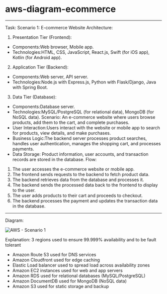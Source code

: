 # aws-diagram-ecommerce

**********
Task:
Scenario 1: E-commerce Website
Architecture:
1. Presentation Tier (Frontend):
  - Components:Web browser, Mobile app.
  - Technologies:HTML, CSS, JavaScript, React.js, Swift (for iOS app), Kotlin (for Android app).
2. Application Tier (Backend):
  - Components:Web server, API server.
  - Technologies:Node.js with Express.js, Python with Flask/Django, Java with Spring Boot.
3. Data Tier (Database):
  - Components:Database server.
  - Technologies:MySQL/PostgreSQL (for relational data), MongoDB (for NoSQL data).
Scenario:
An e-commerce website where users browse products, add them to the cart, and complete purchases.
- User Interaction:Users interact with the website or mobile app to search for products, view details, and make purchases.
- Business Logic:The backend server processes product searches, handles user authentication, manages the shopping cart, and processes payments.
- Data Storage: Product information, user accounts, and transaction records are stored in the database.
Flow:
1. The user accesses the e-commerce website or mobile app.
2. The frontend sends requests to the backend to fetch product data.
3. The backend retrieves data from the database and processes it.
4. The backend sends the processed data back to the frontend to display to the user.
5. The user adds products to their cart and proceeds to checkout.
6. The backend processes the payment and updates the transaction data in the database.
**********

Diagram:

![AWS - Scenario 1](https://github.com/njlatonio/aws-diagram-ecommerce/assets/168039404/55158008-1278-4c70-b7f9-1a566b0a482c)

Explanation:
3 regions used to ensure 99.999% availability and to be fault tolerant
- Amazon Route 53 used for DNS services
- Amazon Cloudfront used for edge caching
- Elastic Load balancer used to spread load across availability zones
- Amazon EC2 instances used for web and app servers
- Amazon RDS used for relational databases (MySQL/PostgreSQL)
- Amazon DocumentDB used for MongoDB (NoSQL data)
- Amazon S3 used for static storage and backup
